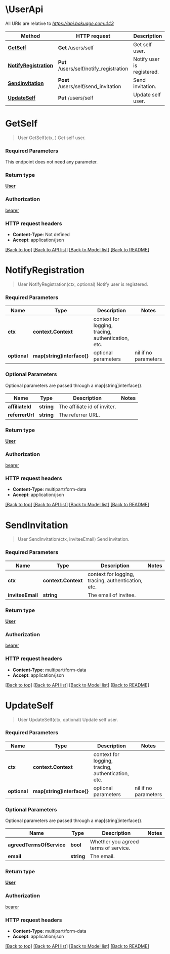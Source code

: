 # \UserApi

All URIs are relative to *https://api.bakuage.com:443*

Method | HTTP request | Description
------------- | ------------- | -------------
[**GetSelf**](UserApi.md#GetSelf) | **Get** /users/self | Get self user.
[**NotifyRegistration**](UserApi.md#NotifyRegistration) | **Put** /users/self/notify_registration | Notify user is registered.
[**SendInvitation**](UserApi.md#SendInvitation) | **Post** /users/self/send_invitation | Send invitation.
[**UpdateSelf**](UserApi.md#UpdateSelf) | **Put** /users/self | Update self user.


# **GetSelf**
> User GetSelf(ctx, )
Get self user.

### Required Parameters
This endpoint does not need any parameter.

### Return type

[**User**](User.md)

### Authorization

[bearer](../README.md#bearer)

### HTTP request headers

 - **Content-Type**: Not defined
 - **Accept**: application/json

[[Back to top]](#) [[Back to API list]](../README.md#documentation-for-api-endpoints) [[Back to Model list]](../README.md#documentation-for-models) [[Back to README]](../README.md)

# **NotifyRegistration**
> User NotifyRegistration(ctx, optional)
Notify user is registered.

### Required Parameters

Name | Type | Description  | Notes
------------- | ------------- | ------------- | -------------
 **ctx** | **context.Context** | context for logging, tracing, authentication, etc.
 **optional** | **map[string]interface{}** | optional parameters | nil if no parameters

### Optional Parameters
Optional parameters are passed through a map[string]interface{}.

Name | Type | Description  | Notes
------------- | ------------- | ------------- | -------------
 **affiliateId** | **string**| The affiliate id of inviter. | 
 **referrerUrl** | **string**| The referrer URL. | 

### Return type

[**User**](User.md)

### Authorization

[bearer](../README.md#bearer)

### HTTP request headers

 - **Content-Type**: multipart/form-data
 - **Accept**: application/json

[[Back to top]](#) [[Back to API list]](../README.md#documentation-for-api-endpoints) [[Back to Model list]](../README.md#documentation-for-models) [[Back to README]](../README.md)

# **SendInvitation**
> User SendInvitation(ctx, inviteeEmail)
Send invitation.

### Required Parameters

Name | Type | Description  | Notes
------------- | ------------- | ------------- | -------------
 **ctx** | **context.Context** | context for logging, tracing, authentication, etc.
  **inviteeEmail** | **string**| The email of invitee. | 

### Return type

[**User**](User.md)

### Authorization

[bearer](../README.md#bearer)

### HTTP request headers

 - **Content-Type**: multipart/form-data
 - **Accept**: application/json

[[Back to top]](#) [[Back to API list]](../README.md#documentation-for-api-endpoints) [[Back to Model list]](../README.md#documentation-for-models) [[Back to README]](../README.md)

# **UpdateSelf**
> User UpdateSelf(ctx, optional)
Update self user.

### Required Parameters

Name | Type | Description  | Notes
------------- | ------------- | ------------- | -------------
 **ctx** | **context.Context** | context for logging, tracing, authentication, etc.
 **optional** | **map[string]interface{}** | optional parameters | nil if no parameters

### Optional Parameters
Optional parameters are passed through a map[string]interface{}.

Name | Type | Description  | Notes
------------- | ------------- | ------------- | -------------
 **agreedTermsOfService** | **bool**| Whether you agreed terms of service. | 
 **email** | **string**| The email. | 

### Return type

[**User**](User.md)

### Authorization

[bearer](../README.md#bearer)

### HTTP request headers

 - **Content-Type**: multipart/form-data
 - **Accept**: application/json

[[Back to top]](#) [[Back to API list]](../README.md#documentation-for-api-endpoints) [[Back to Model list]](../README.md#documentation-for-models) [[Back to README]](../README.md)

